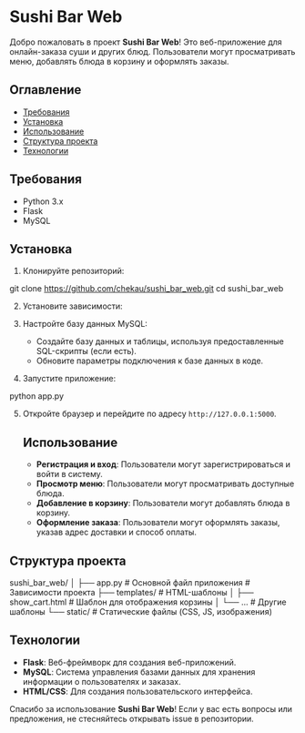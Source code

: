 # Sushi Bar Web

Добро пожаловать в проект **Sushi Bar Web**! Это веб-приложение для онлайн-заказа суши и других блюд. Пользователи могут просматривать меню, добавлять блюда в корзину и оформлять заказы.

## Оглавление

- [Требования](#требования)
- [Установка](#установка)
- [Использование](#использование)
- [Структура проекта](#структура-проекта)
- [Технологии](#технологии)

## Требования

- Python 3.x
- Flask
- MySQL

## Установка

1. Клонируйте репозиторий:


git clone https://github.com/chekau/sushi_bar_web.git
cd sushi_bar_web
   

2. Установите зависимости:

   
   

3. Настройте базу данных MySQL:
   - Создайте базу данных и таблицы, используя предоставленные SQL-скрипты (если есть).
   - Обновите параметры подключения к базе данных в коде.

4. Запустите приложение:

   
python app.py
   

5. Откройте браузер и перейдите по адресу `http://127.0.0.1:5000`.

   ## Использование

   - **Регистрация и вход**: Пользователи могут зарегистрироваться и войти в систему.
   - **Просмотр меню**: Пользователи могут просматривать доступные блюда.
   - **Добавление в корзину**: Пользователи могут добавлять блюда в корзину.
   - **Оформление заказа**: Пользователи могут оформлять заказы, указав адрес доставки и способ оплаты.

## Структура проекта

   
sushi_bar_web/
│
├── app.py                # Основной файл приложения
      # Зависимости проекта
├── templates/            # HTML-шаблоны
│   ├── show_cart.html    # Шаблон для отображения корзины
│   └── ...               # Другие шаблоны
└── static/               # Статические файлы (CSS, JS, изображения)

## Технологии

- **Flask**: Веб-фреймворк для создания веб-приложений.
- **MySQL**: Система управления базами данных для хранения информации о пользователях и заказах.
- **HTML/CSS**: Для создания пользовательского интерфейса.


Спасибо за использование **Sushi Bar Web**! Если у вас есть вопросы или предложения, не стесняйтесь открывать issue в репозитории.
